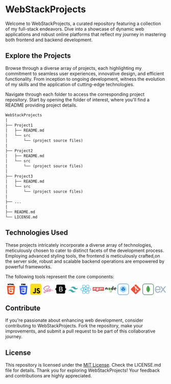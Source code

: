 # WebStackProjects

Welcome to WebStackProjects, a curated repository featuring a 
collection of my full-stack endeavors. Dive into a showcase of 
dynamic web applications and robust online platforms that reflect 
my journey in mastering both frontend and backend development.

## Explore the Projects 

Browse through a diverse array of projects, each highlighting my 
commitment to seamless user experiences, innovative design, and 
efficient functionality. From inception to ongoing development, 
witness the evolution of my skills and the application of 
cutting-edge technologies.


Navigate through each folder to access the corresponding project 
repository. Start by opening the folder of interest, where you'll 
find a README providing project details.



```
WebStackProjects
|
├── Project1
│   ├── README.md
│   └── src
│       └── (project source files)
│
├── Project2
│   ├── README.md
│   └── src
│       └── (project source files)
│
├── Project3
│   ├── README.md
│   └── src
│       └── (project source files)
│
├── ...
│
├── README.md
└── LICENSE.md

```

## Technologies Used


These projects intricately incorporate a diverse array of 
technologies, meticulously chosen to cater to distinct facets of 
the development process. Employing advanced styling tools, the 
frontend is meticulously crafted,on the server side, robust and 
scalable backend operations are empowered by powerful frameworks.

The following tools represent the core components:


<div style="display: grid; grid-template-columns: repeat(13, 1fr) ; gap: 4px; ">
<img src="assets/html-5-logo-svgrepo-com.svg" alt="">
<img src="assets/css-3-svgrepo-com.svg" alt="">
<img src="assets/javascript-svgrepo-com.svg" alt="">
<img src="assets/sass-svgrepo-com.svg" alt="">
<img src="assets/bootstrap-fill-svgrepo-com.svg" alt="">
<img src="assets/tailwind-svgrepo-com.svg" alt="">
<img src="assets/react-svgrepo-com.svg" alt="">
<img src="assets/npm-svgrepo-com.svg" alt="">
<img src="assets/nodejs-svgrepo-com.svg" alt="">
<img src="assets/webpack-svgrepo-com.svg" alt="">
<img src="assets/git-svgrepo-com.svg" alt="">
<img src="assets/mongodb-svgrepo-com.svg" alt="">
<img src="assets/icons8-express-js.svg" alt="">
</div>


## Contribute

If you're passionate about enhancing web development, consider contributing to WebStackProjects. 
Fork the repository, make your improvements, and submit a pull request to be part of this collaborative journey.

## License

This repository is licensed under the [MIT License](LICENSE.md). Check the LICENSE.md file for details.
Thank you for exploring WebStackProjects! Your feedback and contributions are highly appreciated.
